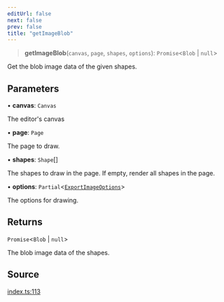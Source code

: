 ```yaml
---
editUrl: false
next: false
prev: false
title: "getImageBlob"
---
```


> **getImageBlob**(`canvas`, `page`, `shapes`, `options`): `Promise`\<`Blob` \| `null`\>

Get the blob image data of the given shapes.

## Parameters

• **canvas**: `Canvas`

The editor's canvas

• **page**: `Page`

The page to draw.

• **shapes**: `Shape`[]

The shapes to draw in the page. If empty, render all shapes in the page.

• **options**: `Partial`\<[`ExportImageOptions`](/api-export/type-aliases/exportimageoptions/)\>

The options for drawing.

## Returns

`Promise`\<`Blob` \| `null`\>

The blob image data of the shapes.

## Source

[index.ts:113](https://github.com/dgmjs/dgmjs/blob/main/packages/export/src/index.ts#L113)
